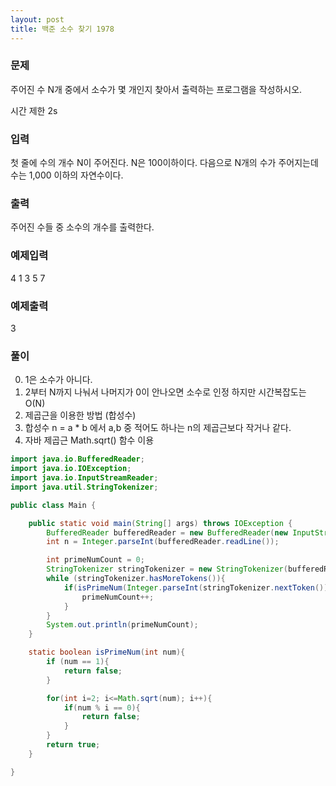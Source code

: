 ```yaml
---
layout: post
title: 백준 소수 찾기 1978
---
```


### 문제
주어진 수 N개 중에서 소수가 몇 개인지 찾아서 출력하는 프로그램을 작성하시오.

시간 제한 2s

### 입력
첫 줄에 수의 개수 N이 주어진다. N은 100이하이다. 다음으로 N개의 수가 주어지는데 수는 1,000 이하의 자연수이다.

### 출력
주어진 수들 중 소수의 개수를 출력한다.

### 예제입력
4
1 3 5 7

### 예제출력
3

### 풀이
0. 1은 소수가 아니다.
1. 2부터 N까지 나눠서 나머지가 0이 안나오면 소수로 인정 하지만 시간복잡도는 O(N)
2. 제곱근을 이용한 방법 (합성수)
3. 합성수 n = a * b 에서 a,b 중 적어도 하나는 n의 제곱근보다 작거나 같다.
4. 자바 제곱근 Math.sqrt() 함수 이용

~~~java
import java.io.BufferedReader;
import java.io.IOException;
import java.io.InputStreamReader;
import java.util.StringTokenizer;

public class Main {

    public static void main(String[] args) throws IOException {
        BufferedReader bufferedReader = new BufferedReader(new InputStreamReader(System.in));
        int n = Integer.parseInt(bufferedReader.readLine());

        int primeNumCount = 0;
        StringTokenizer stringTokenizer = new StringTokenizer(bufferedReader.readLine());
        while (stringTokenizer.hasMoreTokens()){
            if(isPrimeNum(Integer.parseInt(stringTokenizer.nextToken()))){
                primeNumCount++;
            }
        }
        System.out.println(primeNumCount);
    }

    static boolean isPrimeNum(int num){
        if (num == 1){
            return false;
        }

        for(int i=2; i<=Math.sqrt(num); i++){
            if(num % i == 0){
                return false;
            }
        }
        return true;
    }

}
~~~